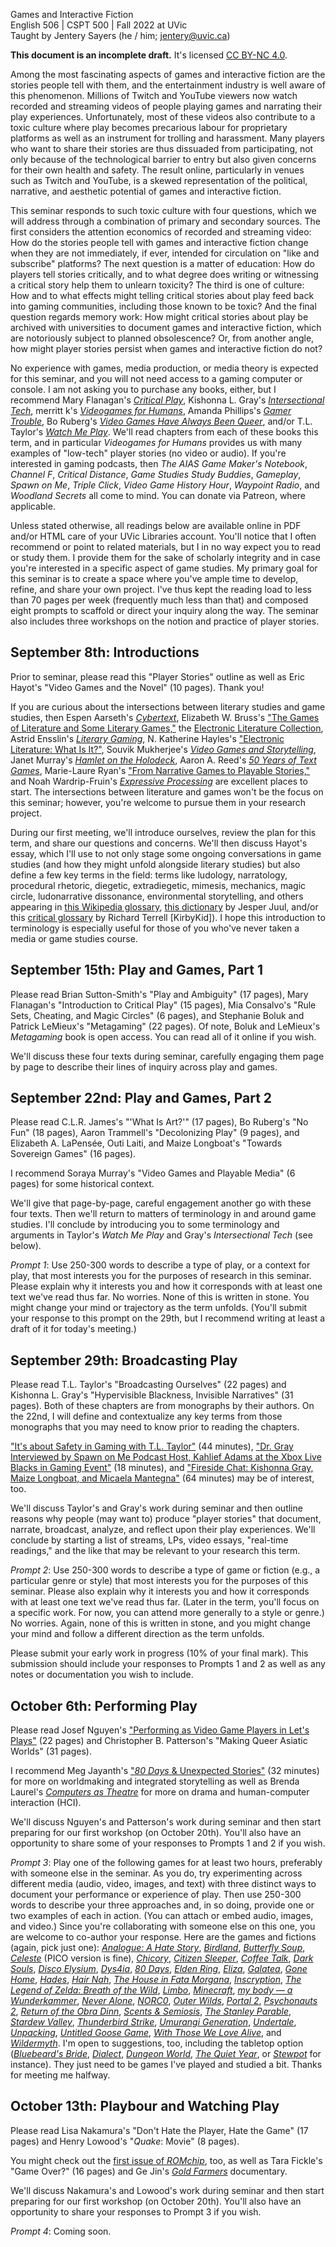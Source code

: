 Games and Interactive Fiction  
English 506 | CSPT 500 | Fall 2022 at UVic  
Taught by Jentery Sayers (he / him; jentery@uvic.ca)   

**This document is an incomplete draft.** It's licensed [CC BY-NC 4.0](https://creativecommons.org/licenses/by-nc/4.0/).

Among the most fascinating aspects of games and interactive fiction are the stories people tell with them, and the entertainment industry is well aware of this phenomenon. Millions of Twitch and YouTube viewers now watch recorded and streaming videos of people playing games and narrating their play experiences. Unfortunately, most of these videos also contribute to a toxic culture where play becomes precarious labour for proprietary platforms as well as an instrument for trolling and harassment. Many players who want to share their stories are thus dissuaded from participating, not only because of the technological barrier to entry but also given concerns for their own health and safety. The result online, particularly in venues such as Twitch and YouTube, is a skewed representation of the political, narrative, and aesthetic potential of games and interactive fiction. 

This seminar responds to such toxic culture with four questions, which we will address through a combination of primary and secondary sources. The first considers the attention economics of recorded and streaming video: How do the stories people tell with games and interactive fiction change when they are not immediately, if ever, intended for circulation on "like and subscribe" platforms? The next question is a matter of education: How do players tell stories critically, and to what degree does writing or witnessing a critical story help them to unlearn toxicity? The third is one of culture: How and to what effects might telling critical stories about play feed back into gaming communities, including those known to be toxic? And the final question regards memory work: How might critical stories about play be archived with universities to document games and interactive fiction, which are notoriously subject to planned obsolescence? Or, from another angle, how might player stories persist when games and interactive fiction do not? 

No experience with games, media production, or media theory is expected for this seminar, and you will not need access to a gaming computer or console. I am not asking you to purchase any books, either, but I recommend Mary Flanagan's [*Critical Play*](https://mitpress.mit.edu/books/critical-play), Kishonna L. Gray's [*Intersectional Tech*](https://lsupress.org/books/detail/intersectional-tech/), merritt k's [*Videogames for Humans*](https://www.instarbooks.com/books/videogames-for-humans.html), Amanda Phillips's [*Gamer Trouble*](https://nyupress.org/9781479834921/gamer-trouble/), Bo Ruberg's [*Video Games Have Always Been Queer*](https://nyupress.org/9781479831036/video-games-have-always-been-queer/), and/or T.L. Taylor's [*Watch Me Play*](https://press.princeton.edu/books/paperback/9780691183558/watch-me-play). We'll read chapters from each of these books this term, and in particular *Videogames for Humans* provides us with many examples of  "low-tech" player stories (no video or audio). If you're interested in gaming podcasts, then *The AIAS Game Maker's Notebook*, *Channel F*, *Critical Distance*, *Game Studies Study Buddies*, *Gameplay*, *Spawn on Me*, *Triple Click*, *Video Game History Hour*, *Waypoint Radio*, and *Woodland Secrets* all come to mind. You can donate via Patreon, where applicable.  

Unless stated otherwise, all readings below are available online in PDF and/or HTML care of your UVic Libraries account. You'll notice that I often recommend or point to related materials, but I in no way expect you to read or study them. I provide them for the sake of scholarly integrity and in case you're interested in a specific aspect of game studies. My primary goal for this seminar is to create a space where you've ample time to develop, refine, and share your own project. I've thus kept the reading load to less than 70 pages per week (frequently much less than that) and composed eight prompts to scaffold or direct your inquiry along the way. The seminar also includes three workshops on the notion and practice of player stories.   

## September 8th: Introductions 

Prior to seminar, please read this "Player Stories" outline as well as Eric Hayot's "Video Games and the Novel" (10 pages). Thank you! 

If you are curious about the intersections between literary studies and game studies, then Espen Aarseth's [*Cybertext*](https://www.press.jhu.edu/books/title/1398/cybertext), Elizabeth W. Bruss's ["The Games of Literature and Some Literary Games,"](http://newliteraryhistory.org/) the [Electronic Literature Collection](https://collection.eliterature.org/), Astrid Ensslin's [*Literary Gaming*](https://mitpress.mit.edu/books/literary-gaming), N. Katherine Hayles's ["Electronic Literature: What Is It?"](https://eliterature.org/pad/elp.html), Souvik Mukherjee's [*Video Games and Storytelling*](https://link.springer.com/book/10.1057/9781137525055), Janet Murray's [*Hamlet on the Holodeck*](https://mitpress.mit.edu/books/hamlet-holodeck), Aaron A. Reed's [*50 Years of Text Games*](https://if50.substack.com/archive?sort=new), Marie-Laure Ryan's ["From Narrative Games to Playable Stories,"](https://nebraskapressjournals.unl.edu/issue/9000017406928/storyworlds-011/) and Noah Wardrip-Fruin's [*Expressive Processing*](https://mitpress.mit.edu/books/expressive-processing) are excellent places to start. The intersections between literature and games won't be the focus on this seminar; however, you're welcome to pursue them in your research project. 

During our first meeting, we'll introduce ourselves, review the plan for this term, and share our questions and concerns. We'll then discuss Hayot's essay, which I'll use to not only stage some ongoing conversations in game studies (and how they might unfold alongside literary studies) but also define a few key terms in the field: terms like ludology, narratology, procedural rhetoric, diegetic, extradiegetic, mimesis, mechanics, magic circle, ludonarrative dissonance, environmental storytelling, and others appearing in [this Wikipedia glossary](https://en.wikipedia.org/wiki/Glossary_of_video_game_terms), [this dictionary](https://www.half-real.net/dictionary/) by Jesper Juul, and/or this [critical glossary](https://critical-gaming.squarespace.com/critical-glossary/) by Richard Terrell [KirbyKid]). I hope this introduction to terminology is especially useful for those of you who've never taken a media or game studies course. 

## September 15th: Play and Games, Part 1 

Please read Brian Sutton-Smith's "Play and Ambiguity" (17 pages), Mary Flanagan's "Introduction to Critical Play" (15 pages), Mia Consalvo's "Rule Sets, Cheating, and Magic Circles" (6 pages), and Stephanie Boluk and Patrick LeMieux's "Metagaming" (22 pages). Of note, Boluk and LeMieux's *Metagaming* book is open access. You can read all of it online if you wish. 

We'll discuss these four texts during seminar, carefully engaging them page by page to describe their lines of inquiry across play and games.   

## September 22nd: Play and Games, Part 2 

Please read C.L.R. James's "'What Is Art?'" (17 pages), Bo Ruberg's "No Fun" (18 pages), Aaron Trammell's "Decolonizing Play" (9 pages), and Elizabeth A. LaPensée, Outi Laiti, and Maize Longboat's "Towards Sovereign Games" (16 pages). 

I recommend Soraya Murray's "Video Games and Playable Media" (6 pages) for some historical context.

We'll give that page-by-page, careful engagement another go with these four texts. Then we'll return to matters of terminology in and around game studies. I'll conclude by introducing you to some terminology and arguments in Taylor's *Watch Me Play* and Gray's *Intersectional Tech* (see below). 

*Prompt 1*: Use 250-300 words to describe a type of play, or a context for play, that most interests you for the purposes of research in this seminar. Please explain why it interests you and how it corresponds with at least one text we've read thus far. No worries. None of this is written in stone. You might change your mind or trajectory as the term unfolds. (You'll submit your response to this prompt on the 29th, but I recommend writing at least a draft of it for today's meeting.)

## September 29th: Broadcasting Play

Please read T.L. Taylor's "Broadcasting Ourselves" (22 pages) and Kishonna L. Gray's "Hypervisible Blackness, Invisible Narratives" (31 pages). Both of these chapters are from monographs by their authors. On the 22nd, I will define and contextualize any key terms from those monographs that you may need to know prior to reading the chapters. 

["It's about Safety in Gaming with T.L. Taylor"](https://publicinfrastructure.org/podcast/60-tl-taylor/) (44 minutes), ["Dr. Gray Interviewed by Spawn on Me Podcast Host, Kahlief Adams at the Xbox Live Blacks in Gaming Event"](http://www.equityingaming.com/news-and-media.html) (18 minutes), and ["Fireside Chat: Kishonna Gray, Maize Longboat, and Micaela Mantegna"](https://www.youtube.com/watch?v=EeqLtDxnS_c) (64 minutes) may be of interest, too. 

We'll discuss Taylor's and Gray's work during seminar and then outline reasons why people (may want to) produce "player stories" that document, narrate, broadcast, analyze, and reflect upon their play experiences. We'll conclude by starting a list of streams, LPs, video essays, "real-time readings," and the like that may be relevant to your research this term.  

*Prompt 2*: Use 250-300 words to describe a type of game or fiction (e.g., a particular genre or style) that most interests you for the purposes of this seminar. Please also explain why it interests you and how it corresponds with at least one text we've read thus far. (Later in the term, you'll focus on a specific work. For now, you can attend more generally to a style or genre.) No worries. Again, none of this is written in stone, and you might change your mind and follow a different direction as the term unfolds. 

Please submit your early work in progress (10% of your final mark). This submission should include your responses to Prompts 1 and 2 as well as any notes or documentation you wish to include.  

## October 6th: Performing Play

Please read Josef Nguyen's ["Performing as Video Game Players in Let's Plays"](https://journal.transformativeworks.org/index.php/twc/article/view/698/615) (22 pages) and Christopher B. Patterson's "Making Queer Asiatic Worlds" (31 pages). 

I recommend Meg Jayanth's ["*80 Days* & Unexpected Stories"](https://www.youtube.com/watch?v=Apa7Klu8Trg) (32 minutes) for more on worldmaking and integrated storytelling as well as Brenda Laurel's [*Computers as Theatre*](https://www.oreilly.com/library/view/computers-as-theatre/9780133390889/) for more on drama and human-computer interaction (HCI). 

We'll discuss Nguyen's and Patterson's work during seminar and then start preparing for our first workshop (on October 20th). You'll also have an opportunity to share some of your responses to Prompts 1 and 2 if you wish. 

*Prompt 3*: Play one of the following games for at least two hours, preferably with someone else in the seminar. As you do, try experimenting across different media (audio, video, images, and text) with three distinct ways to document your performance or experience of play. Then use 250-300 words to describe your three approaches and, in so doing, provide one or two examples of each in action. (You can attach or embed audio, images, and video.) Since you're collaborating with someone else on this one, you are welcome to co-author your response. Here are the games and fictions (again, pick just one): [*Analogue: A Hate Story*](http://ahatestory.com/), [*Birdland*](https://birdland.camp/), [*Butterfly Soup*](https://brianna-lei.itch.io/butterfly-soup), [*Celeste*](http://www.celestegame.com/) (PICO version is fine), [*Chicory*](https://chicorygame.com/), [*Citizen Sleeper*](https://www.fellowtraveller.games/citizen-sleeper), [*Coffee Talk*](https://www.togeproductions.com/project/coffee-talk/), [*Dark Souls*](https://en.bandainamcoent.eu/dark-souls/dark-souls), [*Disco Elysium*](https://discoelysium.com/), [*Dys4ia*](https://freegames.org/ca/dys4ia/), [*80 Days*](https://www.inklestudios.com/80days/), [*Elden Ring*](https://en.bandainamcoent.eu/elden-ring/elden-ring), [*Eliza*](https://www.zachtronics.com/eliza/), [*Galatea*](https://ifdb.org/viewgame?id=urxrv27t7qtu52lb), [*Gone Home*](https://gonehome.com/), [*Hades*](https://www.supergiantgames.com/games/hades/), [*Hair Nah*](https://hairnah.com/), [*The House in Fata Morgana*](https://mangagamer.org/fatamorgana/), [*Inscryption*](https://www.inscryption.com/), [*The Legend of Zelda: Breath of the Wild*](https://www.zelda.com/breath-of-the-wild/), [*Limbo*](https://playdead.com/games/limbo/), [*Minecraft*](https://www.minecraft.net/), [*my body — a Wunderkammer*](https://collection.eliterature.org/1/works/jackson__my_body_a_wunderkammer.html), [*Never Alone*](http://neveralonegame.com/), [*NORC0*](http://norcogame.com/), [*Outer Wilds*](https://www.mobiusdigitalgames.com/outer-wilds.html), [*Portal 2*](https://www.thinkwithportals.com/index.php), [*Psychonauts 2*](https://www.doublefine.com/games/psychonauts-2), [*Return of the Obra Dinn*](https://obradinn.com/), [*Scents & Semiosis*](https://tsawac.itch.io/scents), [*The Stanley Parable*](https://www.stanleyparable.com/), [*Stardew Valley*](https://www.stardewvalley.net/), [*Thunderbird Strike*](https://www.thunderbirdstrike.com/), [*Umurangi Generation*](https://www.umurangigeneration.com/), [*Undertale*](https://undertale.com/), [*Unpacking*](https://www.unpackinggame.com/), [*Untitled Goose Game*](https://goose.game/), [*With Those We Love Alive*](https://collection.eliterature.org/3/work.html?work=with-those-we-love-alive), and [*Wildermyth*](https://wildermyth.com/). I'm open to suggestions, too, including the tabletop option ([*Bluebeard's Bride*](https://magpiegames.com/pages/bluebeards-bride), [*Dialect*](https://thornygames.com/pages/dialect), [*Dungeon World*](https://dungeon-world.com/), [*The Quiet Year*](https://buriedwithoutceremony.com/the-quiet-year), or [*Stewpot*](https://noroadhome.itch.io/stewpot-tales-from-a-fantasy-tavern) for instance). They just need to be games I've played and studied a bit. Thanks for meeting me halfway.  

## October 13th: Playbour and Watching Play 

Please read Lisa Nakamura's "Don't Hate the Player, Hate the Game" (17 pages) and Henry Lowood's "*Quake*: Movie" (8 pages). 

You might check out the [first issue of *ROMchip*](https://romchip.org/index.php/romchip-journal/issue/view/july-2019), too, as well as Tara Fickle's "Game Over?" (16 pages) and Ge Jin's [*Gold Farmers*](https://www.youtube.com/watch?v=q3cmCKjPLR8&t=8s) documentary.  

We'll discuss Nakamura's and Lowood's work during seminar and then start preparing for our first workshop (on October 20th). You'll also have an opportunity to share your responses to Prompt 3 if you wish. 

*Prompt 4*: Coming soon. 
